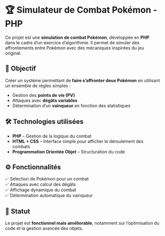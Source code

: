 # 🏆 Simulateur de Combat Pokémon - PHP  

Ce projet est une **simulation de combat Pokémon**, développée en **PHP** dans le cadre d’un exercice d’algorithmie. Il permet de simuler des affrontements entre Pokémon avec des mécaniques inspirées du jeu original.  

## 🎯 Objectif  

Créer un système permettant de **faire s’affronter deux Pokémon** en utilisant un ensemble de règles simples :  
- Gestion des **points de vie (PV)**  
- Attaques avec **dégâts variables**  
- Détermination d’un **vainqueur** en fonction des statistiques  

## 🛠 Technologies utilisées  

- **PHP** – Gestion de la logique du combat  
- **HTML + CSS** – Interface simple pour afficher le déroulement des combats  
- **Programmation Orientée Objet** – Structuration du code  

## ⚙️ Fonctionnalités  

✅ Sélection de Pokémon pour un combat  
✅ Attaques avec calcul des dégâts  
✅ Affichage dynamique du combat  
✅ Détermination automatique du vainqueur  

## 📌 Statut  

Le projet est **fonctionnel mais améliorable**, notamment sur l’optimisation du code et la gestion avancée des objets.  

